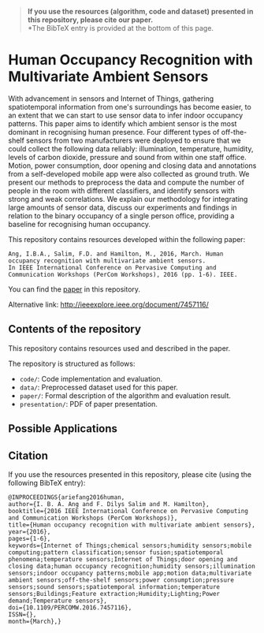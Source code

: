 > **If you use the resources (algorithm, code and dataset) presented in this repository, please cite our paper.**  
*The BibTeX entry is provided at the bottom of this page. 

# Human Occupancy Recognition with Multivariate Ambient Sensors
With advancement in sensors and Internet of Things, gathering spatiotemporal information from one's surroundings has become easier, to an extent that we can start to use sensor data to infer indoor occupancy patterns. This paper aims to identify which ambient sensor is the most dominant in recognising human presence. Four different types of off-the-shelf sensors from two manufacturers were deployed to ensure that we could collect the following data reliably: illumination, temperature, humidity, levels of carbon dioxide, pressure and sound from within one staff office. Motion, power consumption, door opening and closing data and annotations from a self-developed mobile app were also collected as ground truth. We present our methods to preprocess the data and compute the number of people in the room with different classifiers, and identify sensors with strong and weak correlations. We explain our methodology for integrating large amounts of sensor data, discuss our experiments and findings in relation to the binary occupancy of a single person office, providing a baseline for recognising human occupancy.

This repository contains resources developed within the following paper:

	Ang, I.B.A., Salim, F.D. and Hamilton, M., 2016, March. Human occupancy recognition with multivariate ambient sensors. 
	In IEEE International Conference on Pervasive Computing and Communication Workshops (PerCom Workshops), 2016 (pp. 1-6). IEEE.

You can find the [paper](https://github.com/cruiseresearchgroup/Human-occupancy-recognition-with-multivariate-ambient-sensors/blob/master/paper/ariefang2016human.pdf) in this repository. 

Alternative link: http://ieeexplore.ieee.org/document/7457116/

## Contents of the repository
This repository contains resources used and described in the paper.

The repository is structured as follows:

- `code/`: Code implementation and evaluation.  
- `data/`: Preprocessed dataset used for this paper. 
- `paper/`: Formal description of the algorithm and evaluation result. 
- `presentation/`: PDF of paper presentation. 

## Possible Applications

## Citation
If you use the resources presented in this repository, please cite (using the following BibTeX entry):
```
@INPROCEEDINGS{ariefang2016human, 
author={I. B. A. Ang and F. Dilys Salim and M. Hamilton}, 
booktitle={2016 IEEE International Conference on Pervasive Computing and Communication Workshops (PerCom Workshops)}, 
title={Human occupancy recognition with multivariate ambient sensors}, 
year={2016}, 
pages={1-6}, 
keywords={Internet of Things;chemical sensors;humidity sensors;mobile computing;pattern classification;sensor fusion;spatiotemporal phenomena;temperature sensors;Internet of Things;door opening and closing data;human occupancy recognition;humidity sensors;illumination sensors;indoor occupancy patterns;mobile app;motion data;multivariate ambient sensors;off-the-shelf sensors;power consumption;pressure sensors;sound sensors;spatiotemporal information;temperature sensors;Buildings;Feature extraction;Humidity;Lighting;Power demand;Temperature sensors}, 
doi={10.1109/PERCOMW.2016.7457116}, 
ISSN={}, 
month={March},}
```
